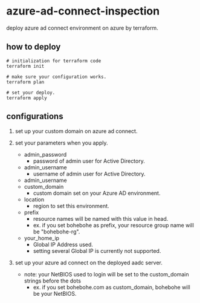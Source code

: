 # azure-ad-connect-inspection
deploy azure ad connect environment on azure by terraform.

## how to deploy
```
# initialization for terraform code
terraform init

# make sure your configuration works.
terraform plan

# set your deploy.
terraform apply
```
## configurations
1. set up your custom domain on azure ad connect.

2. set your parameters when you apply.
    - admin_password
        - password of admin user for Active Directory.
    - admin_username
        - username of admin user for Active Directory.
    - admin_username
    - custom_domain
        - custom domain set on your Azure AD environment.
    - location
        - region to set this environment.
    - prefix
        - resource names will be named with this value in head.
        - ex. if you set bohebohe as prefix, your resource group name will be "bohebohe-rg".
    - your_home_ip
        - Global IP Address used.
        - setting several Global IP is currently not supported.

3. set up your azure ad connect on the deployed aadc server.
    - note: your NetBIOS used to login will be set to the custom_domain strings before the dots
        - ex. if you set bohebohe.com as custom_domain, bohebohe will be your NetBIOS.
